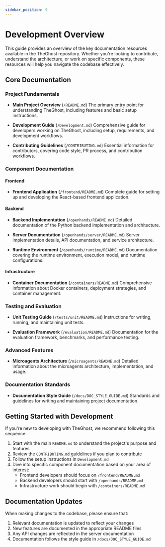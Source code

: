 ```yaml
---
sidebar_position: 9
---
```


# Development Overview

This guide provides an overview of the key documentation resources available in the TheGhost repository. Whether you're looking to contribute, understand the architecture, or work on specific components, these resources will help you navigate the codebase effectively.

## Core Documentation

### Project Fundamentals
- **Main Project Overview** (`/README.md`)
  The primary entry point for understanding TheGhost, including features and basic setup instructions.

- **Development Guide** (`/Development.md`)
  Comprehensive guide for developers working on TheGhost, including setup, requirements, and development workflows.

- **Contributing Guidelines** (`/CONTRIBUTING.md`)
  Essential information for contributors, covering code style, PR process, and contribution workflows.

### Component Documentation

#### Frontend
- **Frontend Application** (`/frontend/README.md`)
  Complete guide for setting up and developing the React-based frontend application.

#### Backend
- **Backend Implementation** (`/openhands/README.md`)
  Detailed documentation of the Python backend implementation and architecture.

- **Server Documentation** (`/openhands/server/README.md`)
  Server implementation details, API documentation, and service architecture.

- **Runtime Environment** (`/openhands/runtime/README.md`)
  Documentation covering the runtime environment, execution model, and runtime configurations.

#### Infrastructure
- **Container Documentation** (`/containers/README.md`)
  Comprehensive information about Docker containers, deployment strategies, and container management.

### Testing and Evaluation
- **Unit Testing Guide** (`/tests/unit/README.md`)
  Instructions for writing, running, and maintaining unit tests.

- **Evaluation Framework** (`/evaluation/README.md`)
  Documentation for the evaluation framework, benchmarks, and performance testing.

### Advanced Features
- **Microagents Architecture** (`/microagents/README.md`)
  Detailed information about the microagents architecture, implementation, and usage.

### Documentation Standards
- **Documentation Style Guide** (`/docs/DOC_STYLE_GUIDE.md`)
  Standards and guidelines for writing and maintaining project documentation.

## Getting Started with Development

If you're new to developing with TheGhost, we recommend following this sequence:

1. Start with the main `README.md` to understand the project's purpose and features
2. Review the `CONTRIBUTING.md` guidelines if you plan to contribute
3. Follow the setup instructions in `Development.md`
4. Dive into specific component documentation based on your area of interest:
   - Frontend developers should focus on `/frontend/README.md`
   - Backend developers should start with `/openhands/README.md`
   - Infrastructure work should begin with `/containers/README.md`

## Documentation Updates

When making changes to the codebase, please ensure that:
1. Relevant documentation is updated to reflect your changes
2. New features are documented in the appropriate README files
3. Any API changes are reflected in the server documentation
4. Documentation follows the style guide in `/docs/DOC_STYLE_GUIDE.md`
